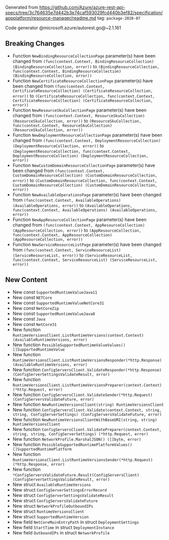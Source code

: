 Generated from https://github.com/Azure/azure-rest-api-specs/tree/3c764635e7d442b3e74caf593029fcd440b3ef82/specification/appplatform/resource-manager/readme.md tag: `package-2020-07`

Code generator @microsoft.azure/autorest.go@~2.1.161

## Breaking Changes

- Function `NewBindingResourceCollectionPage` parameter(s) have been changed from `(func(context.Context, BindingResourceCollection) (BindingResourceCollection, error))` to `(BindingResourceCollection, func(context.Context, BindingResourceCollection) (BindingResourceCollection, error))`
- Function `NewCertificateResourceCollectionPage` parameter(s) have been changed from `(func(context.Context, CertificateResourceCollection) (CertificateResourceCollection, error))` to `(CertificateResourceCollection, func(context.Context, CertificateResourceCollection) (CertificateResourceCollection, error))`
- Function `NewResourceSkuCollectionPage` parameter(s) have been changed from `(func(context.Context, ResourceSkuCollection) (ResourceSkuCollection, error))` to `(ResourceSkuCollection, func(context.Context, ResourceSkuCollection) (ResourceSkuCollection, error))`
- Function `NewDeploymentResourceCollectionPage` parameter(s) have been changed from `(func(context.Context, DeploymentResourceCollection) (DeploymentResourceCollection, error))` to `(DeploymentResourceCollection, func(context.Context, DeploymentResourceCollection) (DeploymentResourceCollection, error))`
- Function `NewCustomDomainResourceCollectionPage` parameter(s) have been changed from `(func(context.Context, CustomDomainResourceCollection) (CustomDomainResourceCollection, error))` to `(CustomDomainResourceCollection, func(context.Context, CustomDomainResourceCollection) (CustomDomainResourceCollection, error))`
- Function `NewAvailableOperationsPage` parameter(s) have been changed from `(func(context.Context, AvailableOperations) (AvailableOperations, error))` to `(AvailableOperations, func(context.Context, AvailableOperations) (AvailableOperations, error))`
- Function `NewAppResourceCollectionPage` parameter(s) have been changed from `(func(context.Context, AppResourceCollection) (AppResourceCollection, error))` to `(AppResourceCollection, func(context.Context, AppResourceCollection) (AppResourceCollection, error))`
- Function `NewServiceResourceListPage` parameter(s) have been changed from `(func(context.Context, ServiceResourceList) (ServiceResourceList, error))` to `(ServiceResourceList, func(context.Context, ServiceResourceList) (ServiceResourceList, error))`

## New Content

- New const `SupportedRuntimeValueJava11`
- New const `NETCore`
- New const `SupportedRuntimeValueNetCore31`
- New const `NetCoreZip`
- New const `SupportedRuntimeValueJava8`
- New const `Java`
- New const `NetCore31`
- New function `RuntimeVersionsClient.ListRuntimeVersions(context.Context) (AvailableRuntimeVersions, error)`
- New function `PossibleSupportedRuntimeValueValues() []SupportedRuntimeValue`
- New function `RuntimeVersionsClient.ListRuntimeVersionsResponder(*http.Response) (AvailableRuntimeVersions, error)`
- New function `ConfigServersClient.ValidateResponder(*http.Response) (ConfigServerSettingsValidateResult, error)`
- New function `RuntimeVersionsClient.ListRuntimeVersionsPreparer(context.Context) (*http.Request, error)`
- New function `ConfigServersClient.ValidateSender(*http.Request) (ConfigServersValidateFuture, error)`
- New function `NewRuntimeVersionsClient(string) RuntimeVersionsClient`
- New function `ConfigServersClient.Validate(context.Context, string, string, ConfigServerSettings) (ConfigServersValidateFuture, error)`
- New function `NewRuntimeVersionsClientWithBaseURI(string, string) RuntimeVersionsClient`
- New function `ConfigServersClient.ValidatePreparer(context.Context, string, string, ConfigServerSettings) (*http.Request, error)`
- New function `NetworkProfile.MarshalJSON() ([]byte, error)`
- New function `PossibleSupportedRuntimePlatformValues() []SupportedRuntimePlatform`
- New function `RuntimeVersionsClient.ListRuntimeVersionsSender(*http.Request) (*http.Response, error)`
- New function `*ConfigServersValidateFuture.Result(ConfigServersClient) (ConfigServerSettingsValidateResult, error)`
- New struct `AvailableRuntimeVersions`
- New struct `ConfigServerSettingsErrorRecord`
- New struct `ConfigServerSettingsValidateResult`
- New struct `ConfigServersValidateFuture`
- New struct `NetworkProfileOutboundIPs`
- New struct `RuntimeVersionsClient`
- New struct `SupportedRuntimeVersion`
- New field `NetCoreMainEntryPath` in struct `DeploymentSettings`
- New field `StartTime` in struct `DeploymentInstance`
- New field `OutboundIPs` in struct `NetworkProfile`
